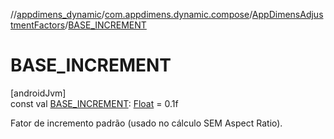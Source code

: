 //[appdimens_dynamic](../../../index.md)/[com.appdimens.dynamic.compose](../index.md)/[AppDimensAdjustmentFactors](index.md)/[BASE_INCREMENT](-b-a-s-e_-i-n-c-r-e-m-e-n-t.md)

# BASE_INCREMENT

[androidJvm]\
const val [BASE_INCREMENT](-b-a-s-e_-i-n-c-r-e-m-e-n-t.md): [Float](https://kotlinlang.org/api/core/kotlin-stdlib/kotlin/-float/index.html) = 0.1f

Fator de incremento padrão (usado no cálculo SEM Aspect Ratio).